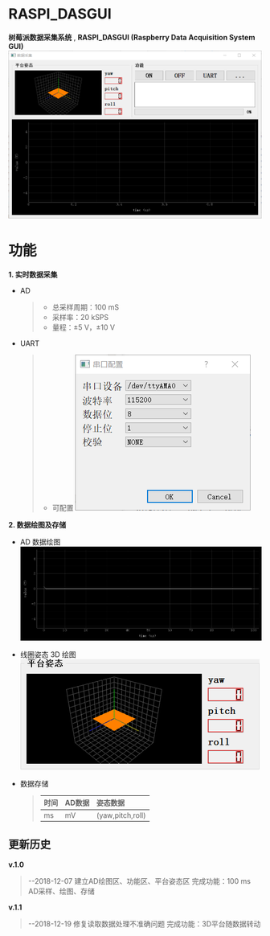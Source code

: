 # RASPI_DASGUI

**树莓派数据采集系统** , **RASPI_DASGUI (Raspberry Data Acquisition System GUI)**
![gui](https://github.com/oy20096/raspi_das_gui/blob/master/screenshot/python_2018-12-19_11-16-33.png)


# 功能

**1. 实时数据采集**

 - AD
	> - 总采样周期：100 mS
	 >- 采样率：20 kSPS
	 >- 量程：±5 V，±10 V
 - UART
	> - 可配置
![uart](https://github.com/oy20096/raspi_das_gui/blob/master/screenshot/python_2018-12-19_11-02-29.png )

**2. 数据绘图及存储**
 - AD 数据绘图
![ad](https://github.com/oy20096/raspi_das_gui/blob/master/screenshot/python_2018-12-19_11-12-10.png)
 - 线圈姿态 3D 绘图
![3d](https://github.com/oy20096/raspi_das_gui/blob/master/screenshot/python_2018-12-19_11-13-22.png)

 - 数据存储
	 >| 时间 | AD数据 | 姿态数据 |
	 >| ----- | --------- | ----------- |
	 >|  ms  |      mV    | (yaw,pitch,roll) |

## 更新历史
**v.1.0**	
> --2018-12-07
> 建立AD绘图区、功能区、平台姿态区
> 完成功能：100 ms AD采样、绘图、存储

**v.1.1**
>--2018-12-19
>修复读取数据处理不准确问题
>完成功能：3D平台随数据转动

<!--stackedit_data:
eyJoaXN0b3J5IjpbLTE0NTkwMTY2NjFdfQ==
-->